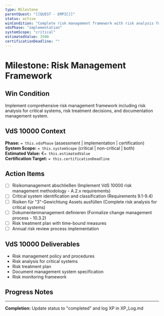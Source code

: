 ```yaml
---
type: Milestone
parentQuest: "[[QUEST - EMPIC]]"
status: active
winCondition: "Complete risk management framework with risk analysis for critical systems and documentation management"
vdsPhase: "implementation"
systemScope: "critical"
estimatedValue: 3500
certificationDeadline: ""
---
```


# Milestone: Risk Management Framework

## Win Condition
Implement comprehensive risk management framework including risk analysis for critical systems, risk treatment decisions, and documentation management system.

## VdS 10000 Context
**Phase:** `= this.vdsPhase` (assessment | implementation | certification)  
**System Scope:** `= this.systemScope` (critical | non-critical | both)  
**Estimated Value:** €`= this.estimatedValue`  
**Certification Target:** `= this.certificationDeadline`

## Action Items
- [ ] Risikomanagement abschließen (Implement VdS 10000 risk management methodology - A.2.x requirements)
- [ ] Critical system identification and classification (Requirements 9.1-9.4)
- [ ] Risiken für "3"-Gewichtung Assets ausfüllen (Complete risk analysis for critical systems)
- [ ] Dokumentenmanagement definieren (Formalize change management process - 10.3.2)
- [ ] Risk treatment plan with time-bound measures
- [ ] Annual risk review process implementation

## VdS 10000 Deliverables
- Risk management policy and procedures
- Risk analysis for critical systems
- Risk treatment plan
- Document management system specification
- Risk monitoring framework

## Progress Notes

---

**Completion:** Update status to "completed" and log XP in XP_Log.md